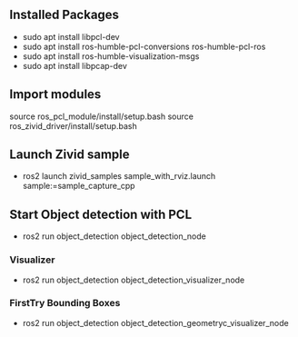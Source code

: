 ## Installed Packages
- sudo apt install libpcl-dev
- sudo apt install ros-humble-pcl-conversions ros-humble-pcl-ros
- sudo apt install ros-humble-visualization-msgs
- sudo apt install libpcap-dev

## Import modules
source ros_pcl_module/install/setup.bash
source ros_zivid_driver/install/setup.bash

## Launch Zivid sample
- ros2 launch zivid_samples sample_with_rviz.launch sample:=sample_capture_cpp

## Start Object detection with PCL 
- ros2 run object_detection object_detection_node
### Visualizer
- ros2 run object_detection object_detection_visualizer_node
### FirstTry Bounding Boxes
- ros2 run object_detection object_detection_geometryc_visualizer_node
